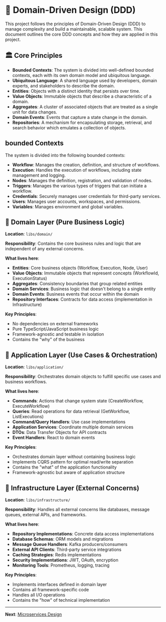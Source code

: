 # 🎯 Domain-Driven Design (DDD)

This project follows the principles of Domain-Driven Design (DDD) to manage complexity and build a maintainable, scalable system. This document outlines the core DDD concepts and how they are applied in this project.

## 🏛️ Core Principles

- **Bounded Contexts**: The system is divided into well-defined bounded contexts, each with its own domain model and ubiquitous language.
- **Ubiquitous Language**: A shared language used by developers, domain experts, and stakeholders to describe the domain.
- **Entities**: Objects with a distinct identity that persists over time.
- **Value Objects**: Immutable objects that describe a characteristic of a domain.
- **Aggregates**: A cluster of associated objects that are treated as a single unit for data changes.
- **Domain Events**: Events that capture a state change in the domain.
- **Repositories**: A mechanism for encapsulating storage, retrieval, and search behavior which emulates a collection of objects.

##  bounded Contexts

The system is divided into the following bounded contexts:

- **Workflow**: Manages the creation, definition, and structure of workflows.
- **Execution**: Handles the execution of workflows, including state management and logging.
- **Nodes**: Manages the definition, registration, and validation of nodes.
- **Triggers**: Manages the various types of triggers that can initiate a workflow.
- **Credentials**: Securely manages user credentials for third-party services.
- **Users**: Manages user accounts, workspaces, and permissions.
- **Variables**: Manages environment and global variables.

## 🎯 Domain Layer (Pure Business Logic)

**Location**: `libs/domain/`

**Responsibility**: Contains the core business rules and logic that are independent of any external concerns.

**What lives here**:
- **Entities**: Core business objects (Workflow, Execution, Node, User)
- **Value Objects**: Immutable objects that represent concepts (WorkflowId, ExecutionStatus)
- **Aggregates**: Consistency boundaries that group related entities
- **Domain Services**: Business logic that doesn't belong to a single entity
- **Domain Events**: Business events that occur within the domain
- **Repository Interfaces**: Contracts for data access (implementation in Infrastructure)

**Key Principles**:
- No dependencies on external frameworks
- Pure TypeScript/JavaScript business logic
- Framework-agnostic and testable in isolation
- Contains the "why" of the business

## 💼 Application Layer (Use Cases & Orchestration)

**Location**: `libs/application/`

**Responsibility**: Orchestrates domain objects to fulfill specific use cases and business workflows.

**What lives here**:
- **Commands**: Actions that change system state (CreateWorkflow, ExecuteWorkflow)
- **Queries**: Read operations for data retrieval (GetWorkflow, ListExecutions)
- **Command/Query Handlers**: Use case implementations
- **Application Services**: Coordinate multiple domain services
- **DTOs**: Data Transfer Objects for API contracts
- **Event Handlers**: React to domain events

**Key Principles**:
- Orchestrates domain layer without containing business logic
- Implements CQRS pattern for optimal read/write separation
- Contains the "what" of the application functionality
- Framework-agnostic but aware of application structure

## 🔧 Infrastructure Layer (External Concerns)

**Location**: `libs/infrastructure/`

**Responsibility**: Handles all external concerns like databases, message queues, external APIs, and frameworks.

**What lives here**:
- **Repository Implementations**: Concrete data access implementations
- **Database Schemas**: ORM models and migrations
- **Message Queue Handlers**: Kafka producers/consumers
- **External API Clients**: Third-party service integrations
- **Caching Strategies**: Redis implementations
- **Security Implementations**: JWT, OAuth, encryption
- **Monitoring Tools**: Prometheus, logging, tracing

**Key Principles**:
- Implements interfaces defined in domain layer
- Contains all framework-specific code
- Handles all I/O operations
- Contains the "how" of technical implementation

---

**Next**: [Microservices Design](./03-microservices.md)

